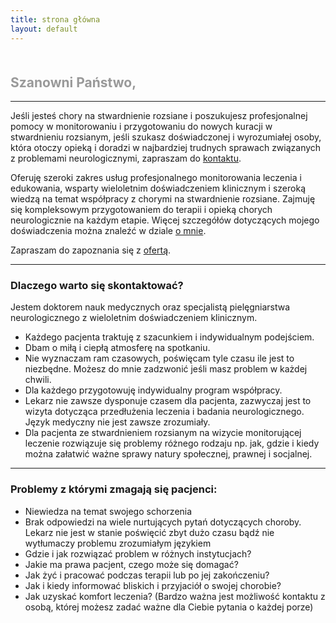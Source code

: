 ```yaml
---
title: strona główna
layout: default
---
```


<h2 style="color: #999999; margin-top: 50px">Szanowni Państwo,</h2>
<hr>

<p>Jeśli jesteś chory na stwardnienie rozsiane i poszukujesz profesjonalnej pomocy w monitorowaniu i&nbsp;przygotowaniu do nowych kuracji w stwardnieniu rozsianym, jeśli szukasz doświadczonej i wyrozumiałej osoby, która otoczy opieką i doradzi w najbardziej trudnych sprawach związanych z problemami neurologicznymi, zapraszam do <a href="/kontakt/">kontaktu</a>.</p>

<p>Oferuję szeroki zakres usług profesjonalnego monitorowania leczenia i edukowania, wsparty wieloletnim doświadczeniem klinicznym i szeroką wiedzą na temat współpracy z chorymi na stwardnienie rozsiane. Zajmuję się kompleksowym przygotowaniem do terapii i opieką chorych neurologicznie na każdym etapie. Więcej szczegółów dotyczących mojego doświadczenia można znaleźć w dziale <a href="/omnie">o mnie</a>.</p>

<p>Zapraszam do zapoznania się z <a href="/oferta/">ofertą</a>.</p>

<hr>
<h3>Dlaczego warto się skontaktować?</h3>
Jestem doktorem nauk medycznych oraz specjalistą pielęgniarstwa neurologicznego z wieloletnim doświadczeniem klinicznym.

<ul>
<li>Każdego pacjenta traktuję z szacunkiem i indywidualnym podejściem.</li>

<li>Dbam o miłą i ciepłą atmosferę na spotkaniu.</li>

<li>Nie wyznaczam ram czasowych, poświęcam tyle czasu ile jest to 
niezbędne. Możesz do mnie zadzwonić jeśli masz problem w każdej 
chwili.</li>

<li>Dla każdego przygotowuję indywidualny program współpracy.</li>

<li>Lekarz nie zawsze dysponuje czasem dla pacjenta, zazwyczaj jest to 
wizyta dotycząca przedłużenia leczenia i&nbsp;badania neurologicznego. Język 
medyczny nie jest zawsze zrozumiały.</li>

<li>Dla pacjenta ze stwardnieniem rozsianym na wizycie monitorującej 
leczenie rozwiązuje się problemy różnego rodzaju np. jak, gdzie i kiedy
można załatwić ważne sprawy natury społecznej, prawnej i socjalnej.</li>

</ul>

<hr>
<h3>Problemy z którymi zmagają się pacjenci:</h3>
<ul>
<li>Niewiedza na temat swojego schorzenia</li>

<li>Brak odpowiedzi na wiele nurtujących pytań dotyczących choroby. Lekarz nie jest w stanie poświęcić zbyt dużo czasu bądź nie wytłumaczy problemu zrozumiałym językiem</li>

<li>Gdzie i jak rozwiązać problem w różnych instytucjach?</li>

<li>Jakie ma prawa pacjent, czego może się domagać?</li>

<li>Jak żyć i pracować podczas terapii lub po jej zakończeniu?</li>

<li>Jak i kiedy informować bliskich i przyjaciół o swojej chorobie?</li>

<li>Jak uzyskać komfort leczenia? (Bardzo ważna jest możliwość kontaktu z osobą, której możesz zadać ważne dla Ciebie pytania o każdej porze)</li>
</ul>
